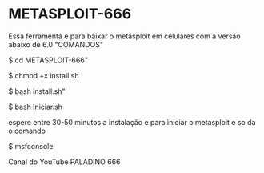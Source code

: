 # METASPLOIT-666
Essa ferramenta e para baixar o metasploit 
em celulares com a versão abaixo de 6.0
"COMANDOS"

$ cd METASPLOIT-666"

$ chmod +x install.sh

$ bash install.sh"

$ bash Iniciar.sh

espere entre 30-50 minutos a instalação
e para iniciar o metasploit e so da o comando

$ msfconsole

Canal do YouTube PALADINO 666
